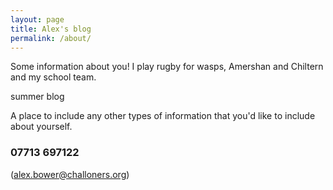```yaml
---
layout: page
title: Alex's blog
permalink: /about/
---
```


Some information about you!
I play rugby for wasps, Amershan and Chiltern and my school team.

summer blog

A place to include any other types of information that you'd like to include about yourself.

### 07713 697122

(alex.bower@challoners.org)


